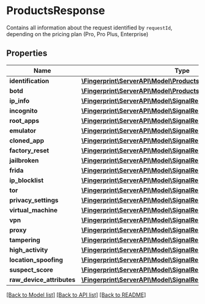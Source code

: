 # ProductsResponse
Contains all information about the request identified by `requestId`, depending on the pricing plan (Pro, Pro Plus, Enterprise)


## Properties
Name | Type | Description | Notes
------------ | ------------- | ------------- | -------------
**identification** | [**\Fingerprint\ServerAPI\Model\ProductsResponseIdentification**](ProductsResponseIdentification.md) |  | [optional] 
**botd** | [**\Fingerprint\ServerAPI\Model\ProductsResponseBotd**](ProductsResponseBotd.md) |  | [optional] 
**ip_info** | [**\Fingerprint\ServerAPI\Model\SignalResponseIpInfo**](SignalResponseIpInfo.md) |  | [optional] 
**incognito** | [**\Fingerprint\ServerAPI\Model\SignalResponseIncognito**](SignalResponseIncognito.md) |  | [optional] 
**root_apps** | [**\Fingerprint\ServerAPI\Model\SignalResponseRootApps**](SignalResponseRootApps.md) |  | [optional] 
**emulator** | [**\Fingerprint\ServerAPI\Model\SignalResponseEmulator**](SignalResponseEmulator.md) |  | [optional] 
**cloned_app** | [**\Fingerprint\ServerAPI\Model\SignalResponseClonedApp**](SignalResponseClonedApp.md) |  | [optional] 
**factory_reset** | [**\Fingerprint\ServerAPI\Model\SignalResponseFactoryReset**](SignalResponseFactoryReset.md) |  | [optional] 
**jailbroken** | [**\Fingerprint\ServerAPI\Model\SignalResponseJailbroken**](SignalResponseJailbroken.md) |  | [optional] 
**frida** | [**\Fingerprint\ServerAPI\Model\SignalResponseFrida**](SignalResponseFrida.md) |  | [optional] 
**ip_blocklist** | [**\Fingerprint\ServerAPI\Model\SignalResponseIpBlocklist**](SignalResponseIpBlocklist.md) |  | [optional] 
**tor** | [**\Fingerprint\ServerAPI\Model\SignalResponseTor**](SignalResponseTor.md) |  | [optional] 
**privacy_settings** | [**\Fingerprint\ServerAPI\Model\SignalResponsePrivacySettings**](SignalResponsePrivacySettings.md) |  | [optional] 
**virtual_machine** | [**\Fingerprint\ServerAPI\Model\SignalResponseVirtualMachine**](SignalResponseVirtualMachine.md) |  | [optional] 
**vpn** | [**\Fingerprint\ServerAPI\Model\SignalResponseVpn**](SignalResponseVpn.md) |  | [optional] 
**proxy** | [**\Fingerprint\ServerAPI\Model\SignalResponseProxy**](SignalResponseProxy.md) |  | [optional] 
**tampering** | [**\Fingerprint\ServerAPI\Model\SignalResponseTampering**](SignalResponseTampering.md) |  | [optional] 
**high_activity** | [**\Fingerprint\ServerAPI\Model\SignalResponseHighActivity**](SignalResponseHighActivity.md) |  | [optional] 
**location_spoofing** | [**\Fingerprint\ServerAPI\Model\SignalResponseLocationSpoofing**](SignalResponseLocationSpoofing.md) |  | [optional] 
**suspect_score** | [**\Fingerprint\ServerAPI\Model\SignalResponseSuspectScore**](SignalResponseSuspectScore.md) |  | [optional] 
**raw_device_attributes** | [**\Fingerprint\ServerAPI\Model\SignalResponseRawDeviceAttributes**](SignalResponseRawDeviceAttributes.md) |  | [optional] 

[[Back to Model list]](../../README.md#documentation-for-models) [[Back to API list]](../../README.md#documentation-for-api-endpoints) [[Back to README]](../../README.md)

